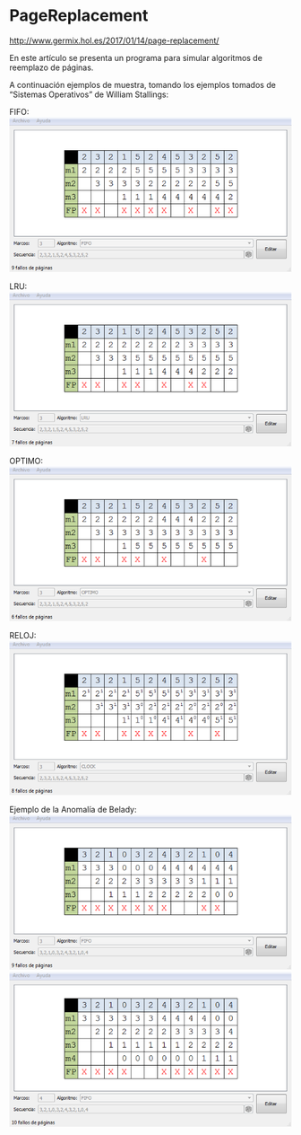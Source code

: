# PageReplacement

<http://www.germix.hol.es/2017/01/14/page-replacement/>

En este artículo se presenta un programa para simular algoritmos de reemplazo de páginas.

A continuación ejemplos de muestra, tomando los ejemplos tomados de “Sistemas Operativos” de William Stallings:

FIFO:  
![](../images/PageReplacement-001.png)

LRU:  
![](../images/PageReplacement-002.png)

OPTIMO:  
![](../images/PageReplacement-003.png)

RELOJ:  
![](../images/PageReplacement-004.png)

Ejemplo de la Anomalía de Belady:  
![](../images/PageReplacement-Belady-001.png)  
![](../images/PageReplacement-Belady-002.png)  

